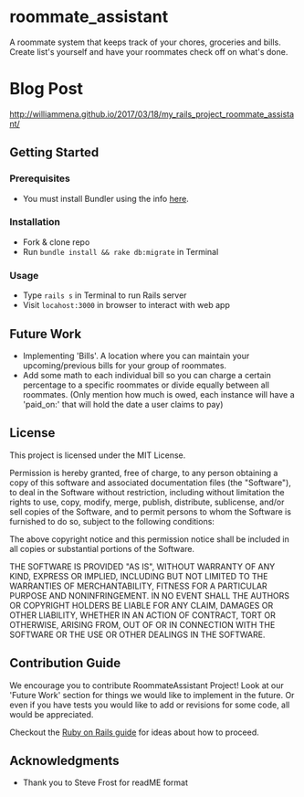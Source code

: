 # roommate_assistant
A roommate system that keeps track of your chores, groceries and bills. Create list's yourself and have your roommates check off on what's done.

# Blog Post
http://williammena.github.io/2017/03/18/my_rails_project_roommate_assistant/

## Getting Started

### Prerequisites
* You must install Bundler using the info [here](http://bundler.io/).

### Installation
* Fork & clone repo
* Run `bundle install && rake db:migrate` in Terminal

### Usage
* Type `rails s` in Terminal to run Rails server
* Visit `locahost:3000` in browser to interact with web app

## Future Work
* Implementing 'Bills'. A location where you can maintain your upcoming/previous bills for your group of roommates.
* Add some math to each individual bill so you can charge a certain percentage to a specific roommates or divide equally between all roommates. (Only mention how much is owed, each instance will have a 'paid_on:' that will hold the date a user claims to pay)




## License

This project is licensed under the MIT License.

Permission is hereby granted, free of charge, to any person obtaining a copy of this software and associated documentation files (the "Software"), to deal in the Software without restriction, including without limitation the rights to use, copy, modify, merge, publish, distribute, sublicense, and/or sell copies of the Software, and to permit persons to whom the Software is furnished to do so, subject to the following conditions:

The above copyright notice and this permission notice shall be included in all copies or substantial portions of the Software.

THE SOFTWARE IS PROVIDED "AS IS", WITHOUT WARRANTY OF ANY KIND, EXPRESS OR IMPLIED, INCLUDING BUT NOT LIMITED TO THE WARRANTIES OF MERCHANTABILITY, FITNESS FOR A PARTICULAR PURPOSE AND NONINFRINGEMENT. IN NO EVENT SHALL THE AUTHORS OR COPYRIGHT HOLDERS BE LIABLE FOR ANY CLAIM, DAMAGES OR OTHER LIABILITY, WHETHER IN AN ACTION OF CONTRACT, TORT OR OTHERWISE, ARISING FROM, OUT OF OR IN CONNECTION WITH THE SOFTWARE OR THE USE OR OTHER DEALINGS IN THE SOFTWARE.

## Contribution Guide
We encourage you to contribute RoommateAssistant Project! Look at our 'Future Work' section for things we would like to implement in the future. Or even if you have tests you would like to add or revisions for some code, all would be appreciated.

Checkout the [Ruby on Rails guide](http://edgeguides.rubyonrails.org/contributing_to_ruby_on_rails.html) for ideas about how to proceed.

## Acknowledgments

* Thank you to Steve Frost for readME format
